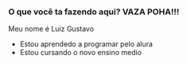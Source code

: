 ### O que você ta fazendo aqui? VAZA POHA!!!

Meu nome é Luiz Gustavo

- Estou aprendedo a programar pelo alura
- Estou cursando o novo ensino medio 

